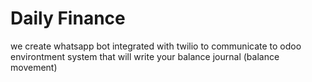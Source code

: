 # Daily Finance

we create whatsapp bot integrated with twilio to communicate to odoo environtment
system that will write your balance journal (balance movement)
